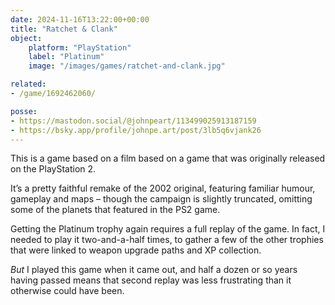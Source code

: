 ```yaml
---
date: 2024-11-16T13:22:00+00:00
title: "Ratchet & Clank"
object:
    platform: "PlayStation"
    label: "Platinum"
    image: "/images/games/ratchet-and-clank.jpg"

related: 
- /game/1692462060/

posse:
- https://mastodon.social/@johnpeart/113499025913187159
- https://bsky.app/profile/johnpe.art/post/3lb5q6vjank26
---
```


This is a game based on a film based on a game that was originally released on the PlayStation 2.

It’s a pretty faithful remake of the 2002 original, featuring familiar humour, gameplay and maps – though the campaign is slightly truncated, omitting some of the planets that featured in the PS2 game.

Getting the Platinum trophy again requires a full replay of the game. In fact, I needed to play it two-and-a-half times, to gather a few of the other trophies that were linked to weapon upgrade paths and XP collection.

*But* I played this game when it came out, and half a dozen or so years having passed means that second replay was less frustrating than it otherwise could have been.